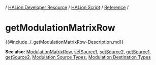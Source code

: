 / [HALion Developer Resource](../../HALion-Developer-Resource.md) / [HALion Script](./HALion-Script.md) / [Reference](./Reference.md) /

# getModulationMatrixRow

{{#include ./_getModulationMatrixRow-Description.md}}

**See also:** [ModulationMatrixRow](./ModulationMatrixRow.md), [setSource1](./setSource1.md), [setSource2](./setSource2.md), [getSource1](./getSource1.md), [getSource2](./getSource2.md), [Modulation Source Types](./Modulation-Source-Types.md), [Modulation Destination Types](./Modulation-Destination-Types.md)